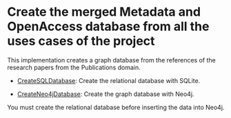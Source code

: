 # Create the merged Metadata and OpenAccess database from all the uses cases of the project

This implementation creates a graph database from the references of the research papers from the Publications domain.

- [CreateSQLDatabase](CreateSQLDatabase): Create the relational database with SQLite.

- [CreateNeo4jDatabase](CreateNeo4jDatabase): Create the graph database with Neo4j.

You must create the relational database before inserting the data into Neo4j.
